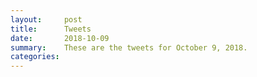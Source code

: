 ```yaml
---
layout:     post
title:      Tweets
date:       2018-10-09
summary:    These are the tweets for October 9, 2018.
categories:
---
```


